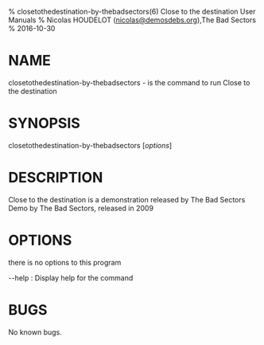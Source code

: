 % closetothedestination-by-thebadsectors(6) Close to the destination User Manuals
% Nicolas HOUDELOT (nicolas@demosdebs.org),The Bad Sectors
% 2016-10-30

# NAME
closetothedestination-by-thebadsectors - is the command to run Close to the destination 

# SYNOPSIS
closetothedestination-by-thebadsectors [*options*]

# DESCRIPTION
Close to the destination  is a demonstration released by The Bad Sectors
Demo by The Bad Sectors, released in 2009

# OPTIONS
there is no options to this program

\--help
:   Display help for the command

# BUGS
No known bugs.
